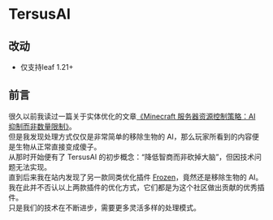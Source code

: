 # TersusAI

## 改动
- 仅支持leaf 1.21+

## 前言

很久以前我读过一篇关于实体优化的文章[《Minecraft 服务器资源控制策略：AI 抑制而非数量限制》](https://blog.phoenixlzx.com/2017/05/05/reduce-minecraft-server-lag-without-limit-mob-amount/)。  
但是我发现处理方式仅仅是非常简单的移除生物的 AI，那么玩家所看到的内容便是生物从正常直接变成傻子。  
从那时开始便有了 TersusAI 的初步概念：“降低智商而非砍掉大脑”，但因技术问题无法实现。  
直到后来我在站内发现了另一款同类优化插件 [Frozen](https://www.mcbbs.net/thread-846870-1-1.html)，竟然还是移除生物的 AI。  
我在此并不否认以上两款插件的优化方式，它们都是为这个社区做出贡献的优秀插件。  
只是我们的技术在不断进步，需要更多灵活多样的处理模式。